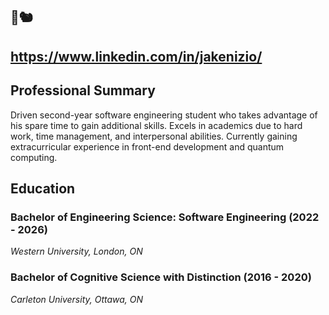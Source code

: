 
## 🌼🐿️
## https://www.linkedin.com/in/jakenizio/

## Professional Summary
Driven second-year software engineering student who takes advantage of his spare time to gain
additional skills. Excels in academics due to hard work, time management, and interpersonal abilities.
Currently gaining extracurricular experience in front-end development and quantum computing.
## Education
### Bachelor of Engineering Science: Software Engineering (2022 - 2026)
*Western University, London, ON*

### Bachelor of Cognitive Science with Distinction (2016 - 2020)
*Carleton University, Ottawa, ON*
